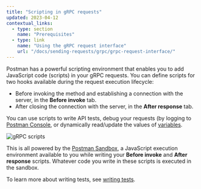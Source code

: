 ```yaml
---
title: "Scripting in gRPC requests"
updated: 2023-04-12
contextual_links:
  - type: section
    name: "Prerequisites"
  - type: link
    name: "Using the gRPC request interface"
    url: "/docs/sending-requests/grpc/grpc-request-interface/"
---
```


Postman has a powerful scripting environment that enables you to add JavaScript code (scripts) in your gRPC requests. You can define scripts for two hooks available during the request execution lifecycle:

* Before invoking the method and establishing a connection with the server, in the **Before invoke** tab.
* After closing the connection with the server, in the **After response** tab.

You can use scripts to write API tests, debug your requests (by logging to [Postman Console](/docs/sending-requests/troubleshooting-api-requests/), or dynamically read/update the values of [variables](/docs/sending-requests/variables/).

![gRPC scripts](https://assets.postman.com/postman-docs/v10/grpc-scripts.jpg)

This is all powered by the [Postman Sandbox](/docs/sending-requests/grpc/postman-sandbox-api/), a JavaScript execution environment available to you while writing your **Before invoke** and **After response** scripts. Whatever code you write in these scripts is executed in the sandbox.

To learn more about writing tests, see [writing tests](/docs/writing-scripts/test-scripts/).

